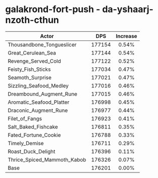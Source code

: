 # galakrond-fort-push - da-yshaarj-nzoth-cthun
| Actor | DPS | Increase |
|---|:---:|:---:|
|Thousandbone_Tongueslicer|177154|0.54%|
|Great_Cerulean_Sea|177144|0.54%|
|Revenge_Served_Cold|177122|0.52%|
|Feisty_Fish_Sticks|177034|0.47%|
|Seamoth_Surprise|177021|0.47%|
|Sizzling_Seafood_Medley|177016|0.46%|
|Dreambound_Augment_Rune|177015|0.46%|
|Aromatic_Seafood_Platter|176998|0.45%|
|Draconic_Augment_Rune|176977|0.44%|
|Filet_of_Fangs|176923|0.41%|
|Salt_Baked_Fishcake|176811|0.35%|
|Fated_Fortune_Cookie|176788|0.33%|
|Timely_Demise|176711|0.29%|
|Roast_Duck_Delight|176396|0.11%|
|Thrice_Spiced_Mammoth_Kabob|176326|0.07%|
|Base|176201|0.00%|
